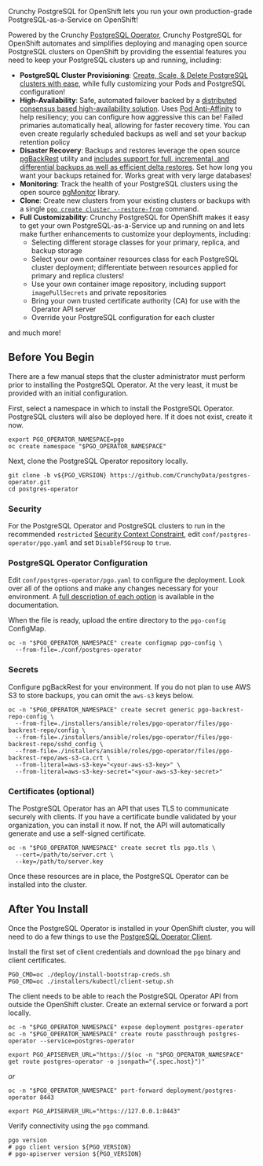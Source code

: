 Crunchy PostgreSQL for OpenShift lets you run your own production-grade PostgreSQL-as-a-Service on OpenShift!

Powered by the Crunchy [PostgreSQL Operator](https://github.com/CrunchyData/postgres-operator), Crunchy PostgreSQL
for OpenShift automates and simplifies deploying and managing open source PostgreSQL clusters on OpenShift by
providing the essential features you need to keep your PostgreSQL clusters up and running, including:

- **PostgreSQL Cluster Provisioning**: [Create, Scale, & Delete PostgreSQL clusters with ease][provisioning],
  while fully customizing your Pods and PostgreSQL configuration!
- **High-Availability**: Safe, automated failover backed by a [distributed consensus based high-availability solution][high-availability].
  Uses [Pod Anti-Affinity][anti-affinity] to help resiliency; you can configure how aggressive this can be!
  Failed primaries automatically heal, allowing for faster recovery time. You can even create regularly scheduled
  backups as well and set your backup retention policy
- **Disaster Recovery**: Backups and restores leverage the open source [pgBackRest][] utility
  and [includes support for full, incremental, and differential backups as well as efficient delta restores][disaster-recovery].
  Set how long you want your backups retained for. Works great with very large databases!
- **Monitoring**: Track the health of your PostgreSQL clusters using the open source [pgMonitor][] library.
- **Clone**: Create new clusters from your existing clusters or backups with a single [`pgo create cluster --restore-from`][pgo-create-cluster] command.
- **Full Customizability**: Crunchy PostgreSQL for OpenShift makes it easy to get your own PostgreSQL-as-a-Service up and running on
  and lets make further enhancements to customize your deployments, including:
    - Selecting different storage classes for your primary, replica, and backup storage
    - Select your own container resources class for each PostgreSQL cluster deployment; differentiate between resources applied for primary and replica clusters!
    - Use your own container image repository, including support `imagePullSecrets` and private repositories
    - Bring your own trusted certificate authority (CA) for use with the Operator API server
    - Override your PostgreSQL configuration for each cluster

and much more!

[anti-affinity]: https://kubernetes.io/docs/concepts/configuration/assign-pod-node/#inter-pod-affinity-and-anti-affinity
[disaster-recovery]: https://access.crunchydata.com/documentation/postgres-operator/latest/architecture/disaster-recovery/
[high-availability]: https://access.crunchydata.com/documentation/postgres-operator/latest/architecture/high-availability/
[pgo-create-cluster]: https://access.crunchydata.com/documentation/postgres-operator/latest/pgo-client/reference/pgo_create_cluster/
[provisioning]: https://access.crunchydata.com/documentation/postgres-operator/latest/architecture/provisioning/

[pgBackRest]: https://www.pgbackrest.org
[pgMonitor]: https://github.com/CrunchyData/pgmonitor


## Before You Begin

There are a few manual steps that the cluster administrator must perform prior to installing the PostgreSQL Operator.
At the very least, it must be provided with an initial configuration.

First, select a namespace in which to install the PostgreSQL Operator. PostgreSQL clusters will also be deployed here.
If it does not exist, create it now.

```
export PGO_OPERATOR_NAMESPACE=pgo
oc create namespace "$PGO_OPERATOR_NAMESPACE"
```

Next, clone the PostgreSQL Operator repository locally.

```
git clone -b v${PGO_VERSION} https://github.com/CrunchyData/postgres-operator.git
cd postgres-operator
```

### Security

For the PostgreSQL Operator and PostgreSQL clusters to run in the recommended `restricted` [Security Context Constraint][],
edit `conf/postgres-operator/pgo.yaml` and set `DisableFSGroup` to `true`.

[Security Context Constraint]: https://docs.openshift.com/container-platform/latest/authentication/managing-security-context-constraints.html

### PostgreSQL Operator Configuration

Edit `conf/postgres-operator/pgo.yaml` to configure the deployment. Look over all of the options and make any
changes necessary for your environment. A [full description of each option][pgo-yaml-reference] is available in the documentation.

[pgo-yaml-reference]: https://access.crunchydata.com/documentation/postgres-operator/${PGO_VERSION}/configuration/pgo-yaml-configuration/

When the file is ready, upload the entire directory to the `pgo-config` ConfigMap.

```
oc -n "$PGO_OPERATOR_NAMESPACE" create configmap pgo-config \
  --from-file=./conf/postgres-operator
```

### Secrets

Configure pgBackRest for your environment. If you do not plan to use AWS S3 to store backups, you can omit
the `aws-s3` keys below.

```
oc -n "$PGO_OPERATOR_NAMESPACE" create secret generic pgo-backrest-repo-config \
  --from-file=./installers/ansible/roles/pgo-operator/files/pgo-backrest-repo/config \
  --from-file=./installers/ansible/roles/pgo-operator/files/pgo-backrest-repo/sshd_config \
  --from-file=./installers/ansible/roles/pgo-operator/files/pgo-backrest-repo/aws-s3-ca.crt \
  --from-literal=aws-s3-key="<your-aws-s3-key>" \
  --from-literal=aws-s3-key-secret="<your-aws-s3-key-secret>"
```

### Certificates (optional)

The PostgreSQL Operator has an API that uses TLS to communicate securely with clients. If you have
a certificate bundle validated by your organization, you can install it now.  If not, the API will
automatically generate and use a self-signed certificate.

```
oc -n "$PGO_OPERATOR_NAMESPACE" create secret tls pgo.tls \
  --cert=/path/to/server.crt \
  --key=/path/to/server.key
```

Once these resources are in place, the PostgreSQL Operator can be installed into the cluster.


## After You Install

Once the PostgreSQL Operator is installed in your OpenShift cluster, you will need to do a few things
to use the [PostgreSQL Operator Client][pgo-client].

[pgo-client]: https://access.crunchydata.com/documentation/postgres-operator/latest/pgo-client/

Install the first set of client credentials and download the `pgo` binary and client certificates.

```
PGO_CMD=oc ./deploy/install-bootstrap-creds.sh
PGO_CMD=oc ./installers/kubectl/client-setup.sh
```

The client needs to be able to reach the PostgreSQL Operator API from outside the OpenShift cluster.
Create an external service or forward a port locally.

```
oc -n "$PGO_OPERATOR_NAMESPACE" expose deployment postgres-operator
oc -n "$PGO_OPERATOR_NAMESPACE" create route passthrough postgres-operator --service=postgres-operator

export PGO_APISERVER_URL="https://$(oc -n "$PGO_OPERATOR_NAMESPACE" get route postgres-operator -o jsonpath="{.spec.host}")"
```
_or_
```
oc -n "$PGO_OPERATOR_NAMESPACE" port-forward deployment/postgres-operator 8443

export PGO_APISERVER_URL="https://127.0.0.1:8443"
```

Verify connectivity using the `pgo` command.

```
pgo version
# pgo client version ${PGO_VERSION}
# pgo-apiserver version ${PGO_VERSION}
```

